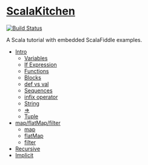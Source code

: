 # [ScalaKitchen](https://scalataiwan.github.io/ScalaKitchen/)

[![Build Status](https://travis-ci.org/ScalaTaiwan/ScalaKitchen.svg?branch=master)](https://travis-ci.org/ScalaTaiwan/ScalaKitchen)

A Scala tutorial with embedded ScalaFiddle examples.

* [Intro](https://scalataiwan.github.io/ScalaKitchen/)
    * [Variables](https://scalataiwan.github.io/ScalaKitchen/#variables)
    * [If Expression](https://scalataiwan.github.io/ScalaKitchen/#if-expression)
    * [Functions](https://scalataiwan.github.io/ScalaKitchen/#functions)
    * [Blocks](https://scalataiwan.github.io/ScalaKitchen/#blocks)
    * [def vs val](https://scalataiwan.github.io/ScalaKitchen/#def-vs-val)
    * [Sequences](https://scalataiwan.github.io/ScalaKitchen/#sequences)
    * [infix operator](https://scalataiwan.github.io/ScalaKitchen/#infix-operator)
    * [String](https://scalataiwan.github.io/ScalaKitchen/#string)
    * [=>](https://scalataiwan.github.io/ScalaKitchen/#section)
    * [Tuple](https://scalataiwan.github.io/ScalaKitchen/#tuple)
* [map/flatMap/filter](https://scalataiwan.github.io/ScalaKitchen/map.html)
    * [map](https://scalataiwan.github.io/ScalaKitchen/map.html#map)
    * [flatMap](https://scalataiwan.github.io/ScalaKitchen/map.html#flatmap)
    * [filter](https://scalataiwan.github.io/ScalaKitchen/map.html#filter)
* [Recursive](https://scalataiwan.github.io/ScalaKitchen/recursive.html)
* [Implicit](https://scalataiwan.github.io/ScalaKitchen/implicits.html)
